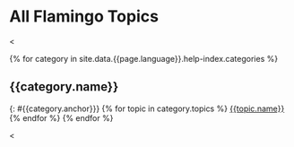 ---
---

# All Flamingo Topics
<<!-- Do not edit the below section. The source for the Help index can be found in the _data folder in the help_index.yaml file-->

{% for category in site.data.{{page.language}}.help-index.categories %}
## {{category.name}}
{: #{{category.anchor}}}
{% for topic in category.topics %}
[{{topic.name}}]({{topic.path}}){% endfor %}
{% endfor %}

<<!-- Do not edit this section above. The source for the Help index can be found in the _data folder in the help_index.yaml file-->